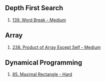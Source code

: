 ## Depth First Search

1. [139. Word Break - Medium](101-150.md#139-word-break---medium)

## Array

1. [238. Product of Array Except Self - Medium](201-250.md#238-Product-of-Array-Except-Self---Medium)

## Dynamical Programming

1. [85. Maximal Rectangle - Hard](51-100.md#85-Maximal-Rectangle---Hard)
